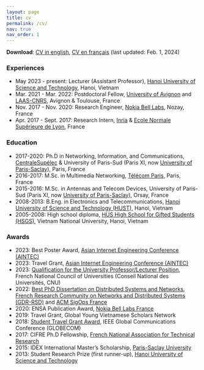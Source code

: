 ```yaml
---
layout: page
title: cv
permalink: /cv/
nav: true
nav_order: 1
---
```


**Download**: [CV in english](https://luuquangtrung.github.io/assets/pdf/luu_cv_en.pdf), [CV en français]([luuquangtrung.github.io/assets/pdf/luu_cv_fr.pdf](https://luuquangtrung.github.io/assets/pdf/luu_cv_fr.pdf)) (last updated: Feb. 1, 2024)

### Experiences
* May 2023 - present: Lecturer (Assistant Professor), [Hanoi University of Science and Technology](https://seee.hust.edu.vn/), Hanoi, Vietnam
* Mar. 2021 - Mar. 2022: Postdoctoral Fellow, [University of Avignon](https://lia.univ-avignon.fr/) and [LAAS-CNRS](https://www.laas.fr/public/), Avignon & Toulouse, France
* Nov. 2017 - Nov. 2020: Research Engineer, [Nokia Bell Labs](https://www.bell-labs.com/), Nozay, France 
* Apr. 2017 - Sept. 2017: Research Intern, [Inria](https://www.inria.fr/en) & [Ecole Normale Supérieure de Lyon](http://www.ens-lyon.fr/), France

### Education
* 2017-2020: Ph.D in Networking, Information, and Communications, [CentraleSupélec](https://www.centralesupelec.fr/) & University of Paris-Sud (Paris XI, now [University of Paris-Saclay](https://www.universite-paris-saclay.fr/)), Paris, France
* 2016-2017: M.Sc. in Multimedia Networking, [Télécom Paris](https://www.telecom-paris.fr/), Paris, France
* 2015-2016: M.Sc. in Antennas and Telecom Devices, University of Paris-Sud (Paris XI, now [University of Paris-Saclay](https://www.universite-paris-saclay.fr/)), Orsay, France
* 2008-2013: B.Eng. in Electronics and Telecommunications, [Hanoi University of Science and Technology (HUST)](https://hust.edu.vn/), Hanoi, Vietnam
* 2005-2008: High school diploma, [HUS High School for Gifted Students (HSGS)](https://hsgs.edu.vn/), Vietnam National University, Hanoi, Vietnam

### Awards
* 2023: Best Poster Award, [Asian Internet Engineering Conference (AINTEC)](https://interlab.ait.ac.th/aintec2023/)
* 2023: Travel Grant, [Asian Internet Engineering Conference (AINTEC)](https://interlab.ait.ac.th/aintec2023/)
* 2023: [Qualification for the University Professor/Lecturer Position](https://www.galaxie.enseignementsup-recherche.gouv.fr/ensup/qualification/Resultats_2023/Qualifies_MCF2023.pdf), French National Council of Universities (Conseil National des Universités, CNU)
* 2022: [Best PhD Dissertation on Distributed Systems and Networks](https://gdr-rsd.fr/laureats-prix-de-these-2022/), [French Research Community on Networks and Distributed Systems (GDR-RSD)](https://gdr-rsd.cnrs.fr/) and [ACM SigOps France](http://www.sigops-france.fr/)
* 2020: ENSA Publication Award, [Nokia Bell Labs France](https://www.bell-labs.com/)
* 2019: Travel Grant, Global Young Vietnamese Scholars Network
* 2018: [Student Travel Grant Award](https://globecom2018.ieee-globecom.org/content/student-travel-grants.html), IEEE Global Communications Conference (GLOBECOM) 
* 2017: CIFRE Ph.D Fellowship, [French National Association for Technical Research](https://www.anrt.asso.fr/fr)
* 2015: IDEX International Master’s Scholarship, [Paris-Saclay University](https://www.universite-paris-saclay.fr/)
* 2013: Student Research Prize (first runner-up), [Hanoi University of Science and Technology](https://hust.edu.vn/)

<!-- ### Attended Summer Schools and Training Programs
* **IBM Data Science Program on Coursera**. Completed modules: Data Science Methodology; Python for Data Science; Database and SQL for Data Science; Data Analysis with Python; Data Visualization with Python; Machine Learning with Python.
* **Master's course "Deep Learning for Multimedia"**, organized by Télécom Paris (01/2019 - 03/2019).
* **Mini-course "Statistical Learning: Bagging, Boosting, SVM, Introduction to Neural Networks"**, organized by Vietnam Institute for Advanced Study in Mathematics (01/04/2019 - 02/04/2019).
* **International Summer School on Deep Learning**, organized by University of Genova and IRDTA, Genova, Italy (23/07/2018 - 27/07/2018).
-->
